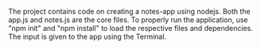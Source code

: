 The project contains code on creating a notes-app using nodejs. 
Both the app.js and notes.js are the core files. 
To properly run the application, use "npm init" and "npm install" to load the respective files and dependencies. The input is given to the app using the Terminal.
